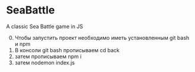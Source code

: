 # SeaBattle
A classic Sea Battle game in JS

0) Чтобы запустить проект необходимо иметь установленным git bash и npm 
1) В консоли git bash прописываем cd back   
2) затем прописываем npm i
3) затем nodemon index.js 
